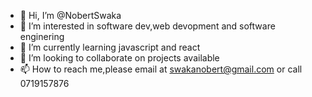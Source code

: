 - 👋 Hi, I’m @NobertSwaka
- 👀 I’m interested in software dev,web devopment and software enginering
- 🌱 I’m currently learning javascript and react
- 💞️ I’m looking to collaborate on projects available
- 📫 How to reach me,please email at swakanobert@gmail.com or call 0719157876

<!---
NobertSwaka/NobertSwaka is a ✨ special ✨ repository because its `README.md` (this file) appears on your GitHub profile.
You can click the Preview link to take a look at your changes.
--->
